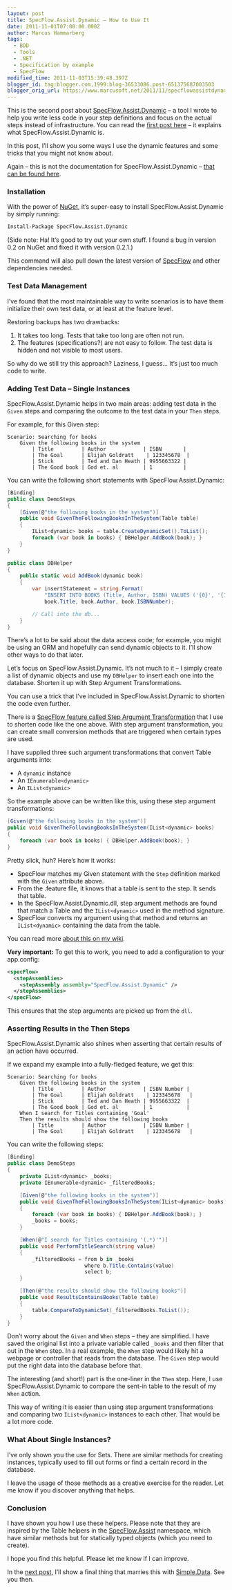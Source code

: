 ```yaml
---
layout: post
title: SpecFlow.Assist.Dynamic – How to Use It
date: 2011-11-01T07:00:00.000Z
author: Marcus Hammarberg
tags:
  - BDD
  - Tools
  - .NET
  - Specification by example
  - SpecFlow
modified_time: 2011-11-03T15:39:48.397Z
blogger_id: tag:blogger.com,1999:blog-36533086.post-651375687003503
blogger_orig_url: https://www.marcusoft.net/2011/11/specflowassistdynamichow-to-use-it.html
---
```


This is the second post about [SpecFlow.Assist.Dynamic](https://github.com/marcusoftnet/SpecFlow.Assist.Dynamic) – a tool I wrote to help you write less code in your step definitions and focus on the actual steps instead of infrastructure. You can read the [first post here](https://www.marcusoft.net/2011/10/specflowassistdynamicwhat-is-it.html) – it explains what SpecFlow.Assist.Dynamic is.

In this post, I’ll show you some ways I use the dynamic features and some tricks that you might not know about.

Again – this is not the documentation for SpecFlow.Assist.Dynamic – [that can be found here](https://github.com/marcusoftnet/SpecFlow.Assist.Dynamic/wiki).

### Installation

With the power of [NuGet](http://www.nuget.org/), it’s super-easy to install SpecFlow.Assist.Dynamic by simply running:

```bash
Install-Package SpecFlow.Assist.Dynamic
```

(Side note: Ha! It’s good to try out your own stuff. I found a bug in version 0.2 on NuGet and fixed it with version 0.2.1.)

This command will also pull down the latest version of [SpecFlow](http://www.specflow.org) and other dependencies needed.

### Test Data Management

I’ve found that the most maintainable way to write scenarios is to have them initialize their own test data, or at least at the feature level.

Restoring backups has two drawbacks:

1. It takes too long. Tests that take too long are often not run.
2. The features (specifications?) are not easy to follow. The test data is hidden and not visible to most users.

So why do we still try this approach? Laziness, I guess… It’s just too much code to write.

### Adding Test Data – Single Instances

SpecFlow.Assist.Dynamic helps in two main areas: adding test data in the `Given` steps and comparing the outcome to the test data in your `Then` steps.

For example, for this Given step:

```gherkin
Scenario: Searching for books
    Given the following books in the system
        | Title         | Author            | ISBN       |
        | The Goal      | Elijah Goldratt    | 123345678  |
        | Stick         | Ted and Dan Heath | 9955663322 |
        | The Good book | God et. al        | 1          |
```

You can write the following short statements with SpecFlow.Assist.Dynamic:

```csharp
[Binding]
public class DemoSteps
{
    [Given(@"the following books in the system")]
    public void GivenTheFollowingBooksInTheSystem(Table table)
    {
        IList<dynamic> books = table.CreateDynamicSet().ToList();
        foreach (var book in books) { DBHelper.AddBook(book); }
    }
}

public class DBHelper
{
    public static void AddBook(dynamic book)
    {
        var insertStatement = string.Format(
            "INSERT INTO BOOKS (Title, Author, ISBN) VALUES ('{0}', '{1}', '{2}')",
            book.Title, book.Author, book.ISBNNumber);

        // Call into the db...
    }
}
```

There’s a lot to be said about the data access code; for example, you might be using an ORM and hopefully can send dynamic objects to it. I’ll show other ways to do that later.

Let’s focus on SpecFlow.Assist.Dynamic. It’s not much to it – I simply create a list of dynamic objects and use my `DBHelper` to insert each one into the database. Shorten it up with Step Argument Transformations.

You can use a trick that I’ve included in SpecFlow.Assist.Dynamic to shorten the code even further.

There is a [SpecFlow feature called Step Argument Transformation](https://github.com/techtalk/SpecFlow/wiki/Step-Argument-Conversions) that I use to shorten code like the one above. With step argument transformation, you can create small conversion methods that are triggered when certain types are used.

I have supplied three such argument transformations that convert Table arguments into:

- A `dynamic` instance
- An `IEnumerable<dynamic>`
- An `IList<dynamic>`

So the example above can be written like this, using these step argument transformations:

```csharp
[Given(@"the following books in the system")]
public void GivenTheFollowingBooksInTheSystem(IList<dynamic> books)
{
    foreach (var book in books) { DBHelper.AddBook(book); }
}
```

Pretty slick, huh? Here’s how it works:

- SpecFlow matches my Given statement with the `Step` definition marked with the `Given` attribute above.
- From the .feature file, it knows that a table is sent to the step. It sends that table.
- In the SpecFlow.Assist.Dynamic.dll, step argument methods are found that match a Table and the `IList<dynamic>` used in the method signature.
- SpecFlow converts my argument using that method and returns an `IList<dynamic>` containing the data from the table.

You can read more [about this on my wiki](https://github.com/marcusoftnet/SpecFlow.Assist.Dynamic/wiki/Step-argument-transformations).

**Very important:** To get this to work, you need to add a configuration to your app.config:

```xml
<specFlow>
  <stepAssemblies>
    <stepAssembly assembly="SpecFlow.Assist.Dynamic" />
  </stepAssemblies>
</specFlow>
```

This ensures that the step arguments are picked up from the `dll`.

### Asserting Results in the Then Steps

SpecFlow.Assist.Dynamic also shines when asserting that certain results of an action have occurred.

If we expand my example into a fully-fledged feature, we get this:

```gherkin
Scenario: Searching for books
    Given the following books in the system
        | Title         | Author            | ISBN Number |
        | The Goal      | Elijah Goldratt    | 123345678   |
        | Stick         | Ted and Dan Heath | 9955663322  |
        | The Good book | God et. al        | 1           |
    When I search for Titles containing 'Goal'
    Then the results should show the following books
        | Title         | Author            | ISBN Number |
        | The Goal      | Elijah Goldratt    | 123345678   |
```

You can write the following steps:

```csharp
[Binding]
public class DemoSteps
{
    private IList<dynamic> _books;
    private IEnumerable<dynamic> _filteredBooks;

    [Given(@"the following books in the system")]
    public void GivenTheFollowingBooksInTheSystem(IList<dynamic> books)
    {
        foreach (var book in books) { DBHelper.AddBook(book); }
        _books = books;
    }

    [When(@"I search for Titles containing '(.*)'")]
    public void PerformTitleSearch(string value)
    {
        _filteredBooks = from b in _books
                         where b.Title.Contains(value)
                         select b;
    }

    [Then(@"the results should show the following books")]
    public void ResultsContainsBooks(Table table)
    {
        table.CompareToDynamicSet(_filteredBooks.ToList());
    }
}
```

Don’t worry about the `Given` and `When` steps – they are simplified. I have saved the original list into a private variable called `_books` and then filter that out in the `When` step. In a real example, the `When` step would likely hit a webpage or controller that reads from the database. The `Given` step would put the right data into the database before that.

The interesting (and short!) part is the one-liner in the `Then` step. Here, I use SpecFlow.Assist.Dynamic to compare the sent-in table to the result of my `When` action.

This way of writing it is easier than using step argument transformations and comparing two `IList<dynamic>` instances to each other. That would be a lot more code.

### What About Single Instances?

I’ve only shown you the use for Sets. There are similar methods for creating instances, typically used to fill out forms or find a certain record in the database.

I leave the usage of those methods as a creative exercise for the reader. Let me know if you discover anything that helps.

### Conclusion

I have shown you how I use these helpers. Please note that they are inspired by the Table helpers in the [SpecFlow.Assist](https://www.specflow.org) namespace, which have similar methods but for statically typed objects (which you need to create).

I hope you find this helpful. Please let me know if I can improve.

In the [next post](https://www.marcusoft.net/2011/11/specflowassistdynamicmaxing-out-with.html), I’ll show a final thing that marries this with [Simple.Data](https://github.com/markrendle/Simple.Data). See you then.
